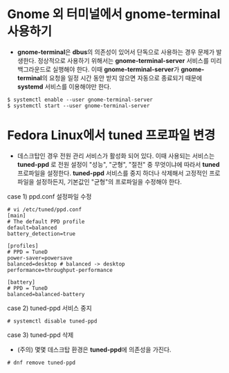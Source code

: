 # Gnome 외 터미널에서 gnome-terminal 사용하기
- **gnome-terminal**은 **dbus**의 의존성이 있어서 단독으로 사용하는 경우 문제가 발생한다. 정상적으로 사용하기 위해서는 **gnome-terminal-server** 서비스를 미리 백그라운드로 실행해야 한다. 이때 **gnome-terminal-server**가 **gnome-terminal**의 요청을 일정 시간 동안 받지 않으면 자동으로 종료되기 때문에 **systemd** 서비스를 이용해야만 한다.
```
$ systemctl enable --user gnome-terminal-server
$ systemctl start --user gnome-terminal-server
```

# Fedora Linux에서 tuned 프로파일 변경
- 데스크탑인 경우 전원 관리 서비스가 활성화 되어 있다. 이때 사용되는 서비스는 **tuned-ppd** 로 전원 설정이 "성능", "군형", "절전" 중 무엇이냐에 따라서 **tuned** 프로파일을 설정한다. **tuned-ppd** 서비스를 중지 하더나 삭제해서 고정적인 프로파일을 설정하든지, 기본값인 "균형"의 프로파일을 수정해야 한다.

case 1) ppd.conf 설정파일 수정
```
# vi /etc/tuned/ppd.conf
[main]
# The default PPD profile
default=balanced
battery_detection=true

[profiles]
# PPD = TuneD
power-saver=powersave
balanced=desktop # balanced -> desktop
performance=throughput-performance

[battery]
# PPD = TuneD
balanced=balanced-battery
```
case 2) tuned-ppd 서비스 중지
```
# systemctl disable tuned-ppd
```
case 3) tuned-ppd 삭제
- (주의) 몇몇 데스크탑 환경은 **tuned-ppd**에 의존성을 가진다.
```
# dnf remove tuned-ppd
```




